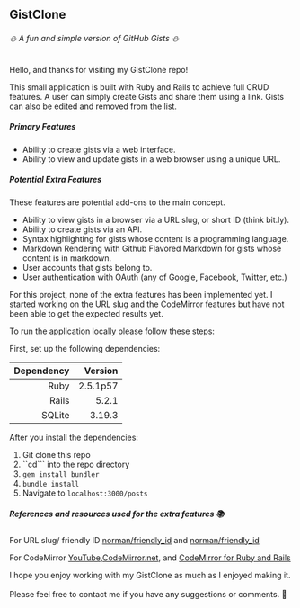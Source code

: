 ## GistClone

######  &#x26C4; A fun and simple version of GitHub Gists &#x26C4;

Hello, and thanks for visiting my GistClone repo!

This small application is built with Ruby and Rails to achieve full CRUD features. A user can simply create Gists and share them using a link.  Gists can also be edited and removed from the list.



##### Primary Features

* Ability to create gists via a web interface.
* Ability to view and update gists in a web browser using a unique URL.

##### Potential Extra Features
These features are potential add-ons to the main concept.

* Ability to view gists in a browser via a URL slug, or short ID (think bit.ly).
* Ability to create gists via an API.
* Syntax highlighting for gists whose content is a programming language.
* Markdown Rendering with Github Flavored Markdown for gists whose content is in markdown.
* User accounts that gists belong to.
* User authentication with OAuth (any of Google, Facebook, Twitter, etc.)

For this project, none of the extra features has been implemented yet.  I started working on the URL slug and the CodeMirror features but have not been able to get the expected results yet.




To run the application locally please follow these steps:

First, set up the following dependencies:

| Dependency      | Version       |
| --------------: |--------------:|
| Ruby            | 2.5.1p57      |
| Rails           | 5.2.1         |
| SQLite          | 3.19.3        |

After you install the dependencies:

1. Git clone this repo
1. ``cd``` into the repo directory
1. ```gem install bundler```
1. ```bundle install```
1. Navigate to ```localhost:3000/posts```


##### References and resources used for the extra features  &#x1f4da;

For URL slug/ friendly ID [norman/friendly_id](https://github.com/norman/friendly_id) and [norman/friendly_id](http://norman.github.io/friendly_id/file.Guide.html)

For CodeMirror [YouTube](https://www.youtube.com/watch?v=o1DDWQDBT9Y),[CodeMirror.net](https://codemirror.net/), and [CodeMirror for Ruby and Rails](http://clecompte.com/codemirror-ruby-rails/)

I hope you enjoy working with my GistClone as much as I enjoyed making it. &#x200d;  
Please feel free to contact me if you have any suggestions or comments.  :postbox:
